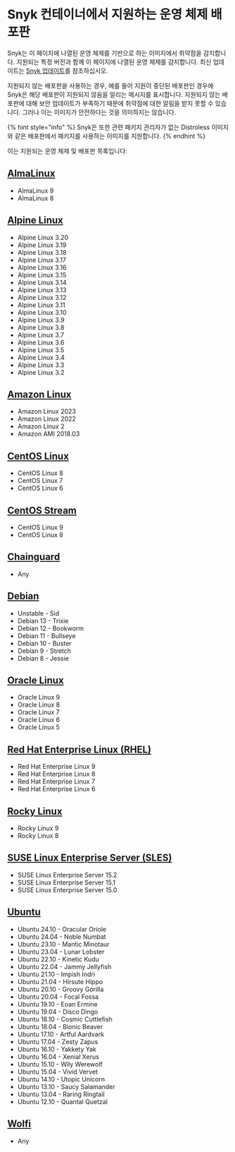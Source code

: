 # Snyk 컨테이너에서 지원하는 운영 체제 배포판

Snyk는 이 페이지에 나열된 운영 체제를 기반으로 하는 이미지에서 취약점을 감지합니다. 지원되는 특정 버전과 함께 이 페이지에 나열된 운영 체제를 감지합니다. 최신 업데이트는 [Snyk 업데이트](https://updates.snyk.io)를 참조하십시오.

지원되지 않는 배포판을 사용하는 경우, 예를 들어 지원이 중단된 배포판인 경우에 Snyk은 해당 배포판이 지원되지 않음을 알리는 메시지를 표시합니다. 지원되지 않는 배포판에 대해 보안 업데이트가 부족하기 때문에 취약점에 대한 알림을 받지 못할 수 있습니다. 그러나 이는 이미지가 안전하다는 것을 의미하지는 않습니다.

{% hint style="info" %}
Snyk은 또한 관련 패키지 관리자가 없는 Distroless 이미지와 같은 배포판에서 패키지를 사용하는 이미지를 지원합니다.
{% endhint %}

이는 지원되는 운영 체제 및 배포판 목록입니다:

## [AlmaLinux](https://almalinux.org/)

- AlmaLinux 9
- AlmaLinux 8

## [Alpine Linux](https://www.alpinelinux.org/)

- Alpine Linux 3.20
- Alpine Linux 3.19
- Alpine Linux 3.18
- Alpine Linux 3.17
- Alpine Linux 3.16
- Alpine Linux 3.15
- Alpine Linux 3.14
- Alpine Linux 3.13
- Alpine Linux 3.12
- Alpine Linux 3.11
- Alpine Linux 3.10
- Alpine Linux 3.9
- Alpine Linux 3.8
- Alpine Linux 3.7
- Alpine Linux 3.6
- Alpine Linux 3.5
- Alpine Linux 3.4
- Alpine Linux 3.3
- Alpine Linux 3.2

## [Amazon Linux](https://aws.amazon.com/linux/)

- Amazon Linux 2023
- Amazon Linux 2022
- Amazon Linux 2
- Amazon AMI 2018.03

## [CentOS Linux](https://www.centos.org/centos-linux/)

- CentOS Linux 8
- CentOS Linux 7
- CentOS Linux 6

## [CentOS Stream](https://www.centos.org/centos-stream/)

- CentOS Linux 9
- CentOS Linux 8

## [Chainguard](https://www.chainguard.dev/)

- Any

## [Debian](https://www.debian.org/)

- Unstable - Sid
- Debian 13 - Trixie
- Debian 12 - Bookworm
- Debian 11 - Bullseye
- Debian 10 - Buster
- Debian 9 - Stretch
- Debian 8 - Jessie

## [Oracle Linux](https://www.oracle.com/linux/)

- Oracle Linux 9
- Oracle Linux 8
- Oracle Linux 7
- Oracle Linux 6
- Oracle Linux 5

## [Red Hat Enterprise Linux (RHEL)](https://www.redhat.com/technologies/linux-platforms/enterprise-linux)

- Red Hat Enterprise Linux 9
- Red Hat Enterprise Linux 8
- Red Hat Enterprise Linux 7
- Red Hat Enterprise Linux 6

## [Rocky Linux](https://rockylinux.org/)

- Rocky Linux 9
- Rocky Linux 8

## [SUSE Linux Enterprise Server (SLES)](https://www.suse.com/products/server/)

- SUSE Linux Enterprise Server 15.2
- SUSE Linux Enterprise Server 15.1
- SUSE Linux Enterprise Server 15.0

## [Ubuntu](https://ubuntu.com/)

- Ubuntu 24.10 - Oracular Oriole
- Ubuntu 24.04 - Noble Numbat
- Ubuntu 23.10 - Mantic Minotaur
- Ubuntu 23.04 - Lunar Lobster
- Ubuntu 22.10 - Kinetic Kudu
- Ubuntu 22.04 - Jammy Jellyfish
- Ubuntu 21.10 - Impish Indri
- Ubuntu 21.04 - Hirsute Hippo
- Ubuntu 20.10 - Groovy Gorilla
- Ubuntu 20.04 - Focal Fossa
- Ubuntu 19.10 - Eoan Ermine
- Ubuntu 19.04 - Disco Dingo
- Ubuntu 18.10 - Cosmic Cuttlefish
- Ubuntu 18.04 - Bionic Beaver
- Ubuntu 17.10 - Artful Aardvark
- Ubuntu 17.04 - Zesty Zapus
- Ubuntu 16.10 - Yakkety Yak
- Ubuntu 16.04 - Xenial Xerus
- Ubuntu 15.10 - Wily Werewolf
- Ubuntu 15.04 - Vivid Vervet
- Ubuntu 14.10 - Utopic Unicorn
- Ubuntu 13.10 - Saucy Salamander
- Ubuntu 13.04 - Raring Ringtail
- Ubuntu 12.10 - Quantal Quetzal

## [Wolfi](https://github.com/wolfi-dev)

- Any